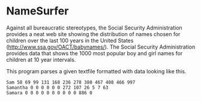 # NameSurfer

Against all bureaucratic stereotypes, the Social Security Administration provides a neat web site showing the distribution of names chosen for children over the last 100 years in the United States (http://www.ssa.gov/OACT/babynames/). The Social Security Administration provides data that shows the 1000 most popular boy and girl names for children at 10 year intervals. 

This program parses a given textfile formatted with data looking like this.

    Sam 58 69 99 131 168 236 278 380 467 408 466 997
    Samantha 0 0 0 0 0 0 272 107 26 5 7 63
    Samara 0 0 0 0 0 0 0 0 0 0 886 0


